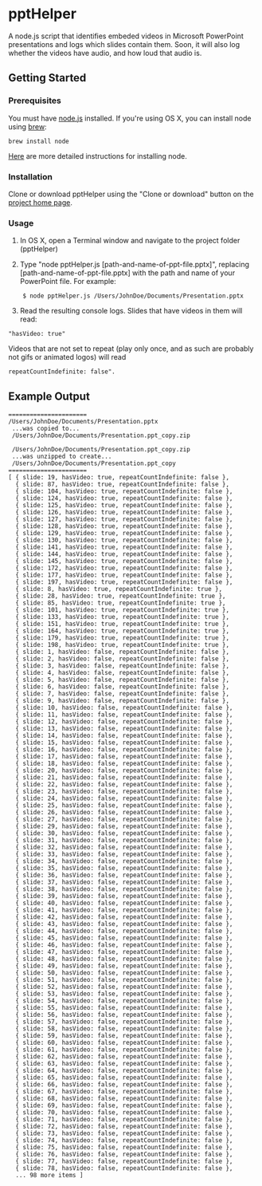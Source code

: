 # pptHelper

A node.js script that identifies embeded videos in Microsoft PowerPoint presentations and logs which slides contain them. Soon, it will also log whether the videos have audio, and how loud that audio is.

## Getting Started

### Prerequisites

You must have [node.js](https://nodejs.org/en/) installed. If you're using OS X, you can install node using [brew](https://brew.sh/):
```
brew install node
```
[Here](https://medium.com/@kkostov/how-to-install-node-and-npm-on-macos-using-homebrew-708e2c3877bd) are more detailed instructions for installing node.

### Installation

Clone or download pptHelper using the "Clone or download" button on the [project home page](https://github.com/alejandrokennedy/pptHelper).

### Usage

1. In OS X, open a Terminal window and navigate to the project folder (pptHelper)

2. Type "node pptHelper.js [path-and-name-of-ppt-file.pptx]", replacing [path-and-name-of-ppt-file.pptx] with the path and name of your PowerPoint file. For example:
```
	$ node pptHelper.js /Users/JohnDoe/Documents/Presentation.pptx
```
3. Read the resulting console logs. Slides that have videos in them will read:
```
"hasVideo: true"
```
   Videos that are not set to repeat (play only once, and as such are probably not gifs or animated logos) will read
```
repeatCountIndefinite: false".
```

## Example Output

```
======================
/Users/JohnDoe/Documents/Presentation.pptx 
 ...was copied to... 
 /Users/JohnDoe/Documents/Presentation.ppt_copy.zip

 /Users/JohnDoe/Documents/Presentation.ppt_copy.zip 
 ...was unzipped to create... 
 /Users/JohnDoe/Documents/Presentation.ppt_copy
======================
[ { slide: 19, hasVideo: true, repeatCountIndefinite: false },
  { slide: 87, hasVideo: true, repeatCountIndefinite: false },
  { slide: 104, hasVideo: true, repeatCountIndefinite: false },
  { slide: 124, hasVideo: true, repeatCountIndefinite: false },
  { slide: 125, hasVideo: true, repeatCountIndefinite: false },
  { slide: 126, hasVideo: true, repeatCountIndefinite: false },
  { slide: 127, hasVideo: true, repeatCountIndefinite: false },
  { slide: 128, hasVideo: true, repeatCountIndefinite: false },
  { slide: 129, hasVideo: true, repeatCountIndefinite: false },
  { slide: 130, hasVideo: true, repeatCountIndefinite: false },
  { slide: 141, hasVideo: true, repeatCountIndefinite: false },
  { slide: 144, hasVideo: true, repeatCountIndefinite: false },
  { slide: 145, hasVideo: true, repeatCountIndefinite: false },
  { slide: 172, hasVideo: true, repeatCountIndefinite: false },
  { slide: 177, hasVideo: true, repeatCountIndefinite: false },
  { slide: 197, hasVideo: true, repeatCountIndefinite: false },
  { slide: 8, hasVideo: true, repeatCountIndefinite: true },
  { slide: 28, hasVideo: true, repeatCountIndefinite: true },
  { slide: 85, hasVideo: true, repeatCountIndefinite: true },
  { slide: 101, hasVideo: true, repeatCountIndefinite: true },
  { slide: 133, hasVideo: true, repeatCountIndefinite: true },
  { slide: 151, hasVideo: true, repeatCountIndefinite: true },
  { slide: 164, hasVideo: true, repeatCountIndefinite: true },
  { slide: 179, hasVideo: true, repeatCountIndefinite: true },
  { slide: 198, hasVideo: true, repeatCountIndefinite: true },
  { slide: 1, hasVideo: false, repeatCountIndefinite: false },
  { slide: 2, hasVideo: false, repeatCountIndefinite: false },
  { slide: 3, hasVideo: false, repeatCountIndefinite: false },
  { slide: 4, hasVideo: false, repeatCountIndefinite: false },
  { slide: 5, hasVideo: false, repeatCountIndefinite: false },
  { slide: 6, hasVideo: false, repeatCountIndefinite: false },
  { slide: 7, hasVideo: false, repeatCountIndefinite: false },
  { slide: 9, hasVideo: false, repeatCountIndefinite: false },
  { slide: 10, hasVideo: false, repeatCountIndefinite: false },
  { slide: 11, hasVideo: false, repeatCountIndefinite: false },
  { slide: 12, hasVideo: false, repeatCountIndefinite: false },
  { slide: 13, hasVideo: false, repeatCountIndefinite: false },
  { slide: 14, hasVideo: false, repeatCountIndefinite: false },
  { slide: 15, hasVideo: false, repeatCountIndefinite: false },
  { slide: 16, hasVideo: false, repeatCountIndefinite: false },
  { slide: 17, hasVideo: false, repeatCountIndefinite: false },
  { slide: 18, hasVideo: false, repeatCountIndefinite: false },
  { slide: 20, hasVideo: false, repeatCountIndefinite: false },
  { slide: 21, hasVideo: false, repeatCountIndefinite: false },
  { slide: 22, hasVideo: false, repeatCountIndefinite: false },
  { slide: 23, hasVideo: false, repeatCountIndefinite: false },
  { slide: 24, hasVideo: false, repeatCountIndefinite: false },
  { slide: 25, hasVideo: false, repeatCountIndefinite: false },
  { slide: 26, hasVideo: false, repeatCountIndefinite: false },
  { slide: 27, hasVideo: false, repeatCountIndefinite: false },
  { slide: 29, hasVideo: false, repeatCountIndefinite: false },
  { slide: 30, hasVideo: false, repeatCountIndefinite: false },
  { slide: 31, hasVideo: false, repeatCountIndefinite: false },
  { slide: 32, hasVideo: false, repeatCountIndefinite: false },
  { slide: 33, hasVideo: false, repeatCountIndefinite: false },
  { slide: 34, hasVideo: false, repeatCountIndefinite: false },
  { slide: 35, hasVideo: false, repeatCountIndefinite: false },
  { slide: 36, hasVideo: false, repeatCountIndefinite: false },
  { slide: 37, hasVideo: false, repeatCountIndefinite: false },
  { slide: 38, hasVideo: false, repeatCountIndefinite: false },
  { slide: 39, hasVideo: false, repeatCountIndefinite: false },
  { slide: 40, hasVideo: false, repeatCountIndefinite: false },
  { slide: 41, hasVideo: false, repeatCountIndefinite: false },
  { slide: 42, hasVideo: false, repeatCountIndefinite: false },
  { slide: 43, hasVideo: false, repeatCountIndefinite: false },
  { slide: 44, hasVideo: false, repeatCountIndefinite: false },
  { slide: 45, hasVideo: false, repeatCountIndefinite: false },
  { slide: 46, hasVideo: false, repeatCountIndefinite: false },
  { slide: 47, hasVideo: false, repeatCountIndefinite: false },
  { slide: 48, hasVideo: false, repeatCountIndefinite: false },
  { slide: 49, hasVideo: false, repeatCountIndefinite: false },
  { slide: 50, hasVideo: false, repeatCountIndefinite: false },
  { slide: 51, hasVideo: false, repeatCountIndefinite: false },
  { slide: 52, hasVideo: false, repeatCountIndefinite: false },
  { slide: 53, hasVideo: false, repeatCountIndefinite: false },
  { slide: 54, hasVideo: false, repeatCountIndefinite: false },
  { slide: 55, hasVideo: false, repeatCountIndefinite: false },
  { slide: 56, hasVideo: false, repeatCountIndefinite: false },
  { slide: 57, hasVideo: false, repeatCountIndefinite: false },
  { slide: 58, hasVideo: false, repeatCountIndefinite: false },
  { slide: 59, hasVideo: false, repeatCountIndefinite: false },
  { slide: 60, hasVideo: false, repeatCountIndefinite: false },
  { slide: 61, hasVideo: false, repeatCountIndefinite: false },
  { slide: 62, hasVideo: false, repeatCountIndefinite: false },
  { slide: 63, hasVideo: false, repeatCountIndefinite: false },
  { slide: 64, hasVideo: false, repeatCountIndefinite: false },
  { slide: 65, hasVideo: false, repeatCountIndefinite: false },
  { slide: 66, hasVideo: false, repeatCountIndefinite: false },
  { slide: 67, hasVideo: false, repeatCountIndefinite: false },
  { slide: 68, hasVideo: false, repeatCountIndefinite: false },
  { slide: 69, hasVideo: false, repeatCountIndefinite: false },
  { slide: 70, hasVideo: false, repeatCountIndefinite: false },
  { slide: 71, hasVideo: false, repeatCountIndefinite: false },
  { slide: 72, hasVideo: false, repeatCountIndefinite: false },
  { slide: 73, hasVideo: false, repeatCountIndefinite: false },
  { slide: 74, hasVideo: false, repeatCountIndefinite: false },
  { slide: 75, hasVideo: false, repeatCountIndefinite: false },
  { slide: 76, hasVideo: false, repeatCountIndefinite: false },
  { slide: 77, hasVideo: false, repeatCountIndefinite: false },
  { slide: 78, hasVideo: false, repeatCountIndefinite: false },
  ... 98 more items ]
  ```